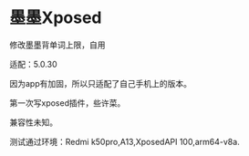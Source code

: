# 墨墨Xposed

修改墨墨背单词上限，自用

适配：5.0.30

因为app有加固，所以只适配了自己手机上的版本。

第一次写xposed插件，些许菜。

兼容性未知。

测试通过环境：Redmi k50pro,A13,XposedAPI 100,arm64-v8a.
